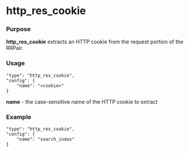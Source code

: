 # http_res_cookie

### Purpose

**http_res_cookie** extracts an HTTP cookie from the request portion of the RRPair.

### Usage

```
"type": "http_res_cookie",
"config": {
    "name": "<cookie>"
}
```

**name** - the case-sensitive name of the HTTP cookie to extract

### Example

```
"type": "http_res_cookie",
"config": {
    "name": "search_index"
}
```
